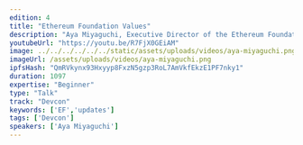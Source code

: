 ```yaml
---
edition: 4
title: "Ethereum Foundation Values"
description: "Aya Miyaguchi, Executive Director of the Ethereum Foundation, discusses the values, philosophy, structure & purpose of the EF, as well as her history & thoughts on decentralization, and urges us to remember why we continue to build Ethereum."
youtubeUrl: "https://youtu.be/R7FjX0GEiAM"
image: ../../../../../../static/assets/uploads/videos/aya-miyaguchi.png
imageUrl: /assets/uploads/videos/aya-miyaguchi.png
ipfsHash: "QmRVkynx93Hxyyp8FxzN5gzp3RoL7AmVkfEkzE1PF7nky1"
duration: 1097
expertise: "Beginner"
type: "Talk"
track: "Devcon"
keywords: ['EF','updates']
tags: ['Devcon']
speakers: ['Aya Miyaguchi']
---
```

